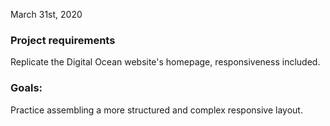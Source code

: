 March 31st, 2020

### Project requirements

Replicate the Digital Ocean website's homepage, responsiveness included.

### Goals:

Practice assembling a more structured and complex responsive layout.
